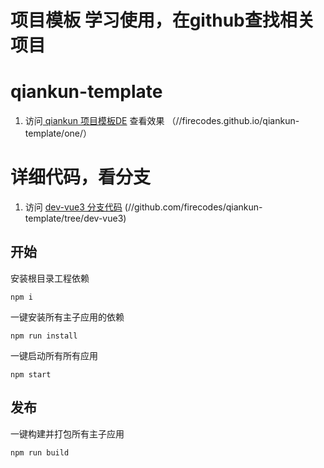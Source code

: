 # 项目模板  学习使用，在github查找相关项目

# qiankun-template 
1. 访问<a href="//firecodes.github.io/qiankun-template/one/"> qiankun 项目模板DE</a> 查看效果 （//firecodes.github.io/qiankun-template/one/）

# 详细代码，看分支
1. 访问 <a href="//github.com/firecodes/qiankun-template/tree/dev-vue3">  dev-vue3 分支代码</a>  (//github.com/firecodes/qiankun-template/tree/dev-vue3)


## 开始
安装根目录工程依赖
```
npm i
```
一键安装所有主子应用的依赖
```
npm run install
```

一键启动所有所有应用
```
npm start
```

## 发布
一键构建并打包所有主子应用
```
npm run build
```
















